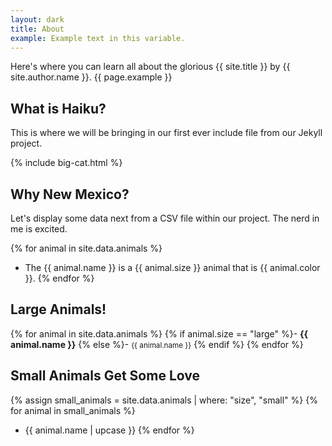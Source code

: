 ```yaml
---
layout: dark
title: About
example: Example text in this variable.
---
```


Here's where you can learn all about the glorious {{ site.title }} by {{ site.author.name }}.
{{ page.example }}

## What is Haiku?

This is where we will be bringing in our first ever include file from our Jekyll project.

{% include big-cat.html %}

## Why New Mexico?

Let's display some data next from a CSV file within our project. The nerd in me is excited.

{% for animal in site.data.animals %}
- The {{ animal.name }} is a {{ animal.size }} animal that is {{ animal.color }}.
{% endfor %}

## Large Animals!

{% for animal in site.data.animals %}
{% if animal.size == "large" %}- <strong style="color: {{ animal.color }};">{{ animal.name }}</strong>
{% else %}- <small>{{ animal.name }}</small>
{% endif %}
{% endfor %}

## Small Animals Get Some Love

{% assign small_animals = site.data.animals | where: "size", "small" %}
{% for animal in small_animals %}
- {{ animal.name | upcase }}
{% endfor %}

